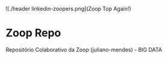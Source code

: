 ![./header linkedin-zoopers.png](Zoop Top Again!)
# Zoop Repo
Repositório Colaborativo da Zoop (juliano-mendes) - BIG DATA
